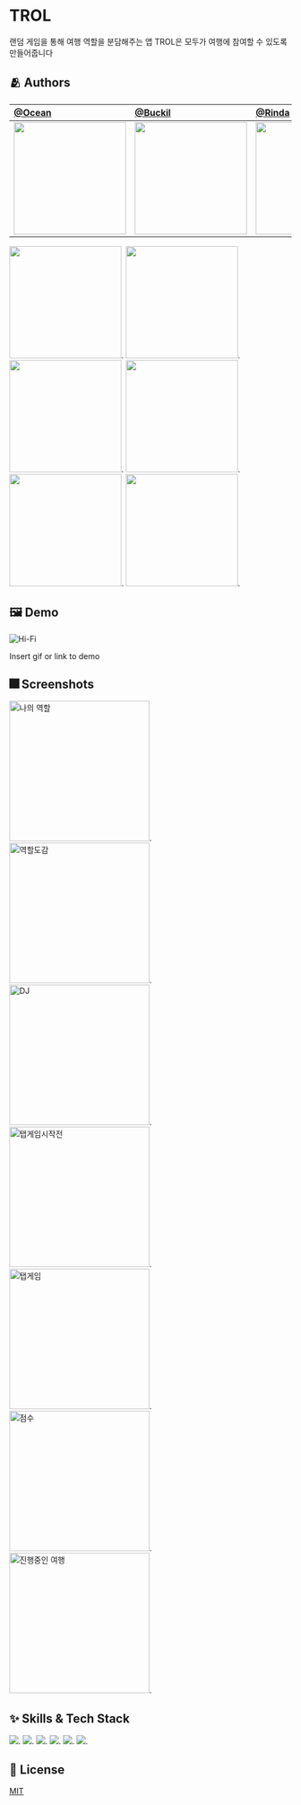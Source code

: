 # TROL
랜덤 게임을 통해 여행 역할을 분담해주는 앱
TROL은 모두가 여행에 참여할 수 있도록 만들어줍니다

## :people_hugging: Authors

[@Ocean](https://github.com/hurdasol98) | [@Buckil](https://github.com/Byeongsoo-Min) | [@Rinda](https://www.github.com/) | [@Dale](https://github.com/HyeS00) | [@Milky](https://www.github.com/) | [@Joon](https://github.com/ChickenJoah)
:---|:---|:---|:---|:---|:---
<img width="200" src="https://user-images.githubusercontent.com/73656470/174745793-0f27149b-9337-4677-8c52-69be53f192ad.jpeg">| <img width="200" src="https://user-images.githubusercontent.com/73656470/174745793-0f27149b-9337-4677-8c52-69be53f192ad.jpeg"> | <img width="200" src="https://user-images.githubusercontent.com/73656470/174745814-c3396807-0946-4b3e-9c2a-e95c47d7c854.png"> | <img width="200" src="https://user-images.githubusercontent.com/73656470/174745812-e92ba07e-8299-491a-ac93-b7ed57137ce2.png"> | <img width="200" src="https://user-images.githubusercontent.com/73656470/174745821-0b23ee41-2c83-40fc-bd1b-27c61b104ad2.png"> | <img width="200" src="https://user-images.githubusercontent.com/73656470/174745827-30f8564f-f2f8-4f73-80cb-945d8c5519c1.png">

<img width="200" src="https://user-images.githubusercontent.com/73656470/174745793-0f27149b-9337-4677-8c52-69be53f192ad.jpeg">.
<img width="200" src="https://user-images.githubusercontent.com/73656470/174745793-0f27149b-9337-4677-8c52-69be53f192ad.jpeg">.
<img width="200" src="https://user-images.githubusercontent.com/73656470/174745814-c3396807-0946-4b3e-9c2a-e95c47d7c854.png">.
<img width="200" src="https://user-images.githubusercontent.com/73656470/174745812-e92ba07e-8299-491a-ac93-b7ed57137ce2.png">.
<img width="200" src="https://user-images.githubusercontent.com/73656470/174745821-0b23ee41-2c83-40fc-bd1b-27c61b104ad2.png">.
<img width="200" src="https://user-images.githubusercontent.com/73656470/174745827-30f8564f-f2f8-4f73-80cb-945d8c5519c1.png">.


## :framed_picture: Demo
![Hi-Fi](https://user-images.githubusercontent.com/67789254/174730573-25a5e149-6d39-45b9-a439-3f65faa28b6d.png)

Insert gif or link to demo


## :fireworks: Screenshots
<img width="250" alt="나의 역할" src="https://user-images.githubusercontent.com/73656470/174737543-dc619818-ffb3-49c3-8943-170ab59d5f8d.png">.
<img width="250" alt="역할도감" src="https://user-images.githubusercontent.com/73656470/174737555-bfce2d54-098f-4c05-b3e8-2ad991e76c26.png">.
<img width="250" alt="DJ" src="https://user-images.githubusercontent.com/73656470/174737559-170d9fc7-fccf-4b5e-8ce9-f21a1704cc67.png">.
<img width="250" alt="탭게임시작전" src="https://user-images.githubusercontent.com/73656470/174737561-f0ac24c7-1e3e-4d59-a290-a5d9d6f74418.png">.
<img width="250" alt="탭게임" src="https://user-images.githubusercontent.com/73656470/174737564-2fb1cf9f-9b54-4233-bd95-33633b5e6f73.png">.
<img width="250" alt="점수" src="https://user-images.githubusercontent.com/73656470/174737567-16f49199-a6b0-4565-a8f1-363d98442daa.png">.
<img width="250" alt="진행중인 여행" src="https://user-images.githubusercontent.com/73656470/174737569-43168282-a74d-44b3-b9a9-a2cec9a4cea5.png">.


## :sparkles: Skills & Tech Stack
<img src="https://img.shields.io/badge/Swift-F05138?style=for-the-badge&logo=Swift&logoColor=white">.
<img src="https://img.shields.io/badge/Notion-000000?style=for-the-badge&logo=Notion&logoColor=white">.
<img src="https://img.shields.io/badge/GitHub-181717?style=for-the-badge&logo=GitHub&logoColor=white">.
<img src="https://img.shields.io/badge/Sketch-F7B500?style=for-the-badge&logo=Sketch&logoColor=white">.
<img src="https://img.shields.io/badge/Adobe Photoshop-31A8FF?style=for-the-badge&logo=Adobe Photoshop&logoColor=white">.
<img src="https://img.shields.io/badge/Adobe Illustrator-FF9A00?style=for-the-badge&logo=Adobe Illustrator&logoColor=white">.

## :lock_with_ink_pen: License

[MIT](https://choosealicense.com/licenses/mit/)
